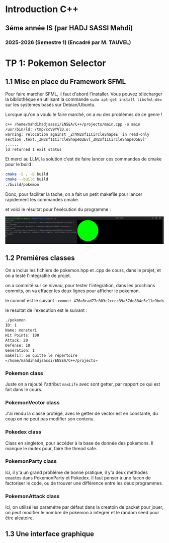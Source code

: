 # Introduction C++
## 3éme année IS (par HADJ SASSI Mahdi)
### 2025-2026 (Semestre 1) (Encadré par M. TAUVEL)

# TP 1: Pokemon Selector

## 1.1 Mise en place du Framework SFML

Pour faire marcher SFML, il faut d'abord l'installer. Vous pouvez télécharger la bibliothèque en utilisant
la commande `sudo apt-get install libsfml-dev` sur les systèmes basés sur Debian/Ubuntu.

Lorsque qu'on a voulu le faire marché, on a eu des problémes de ce genre !
```
c++ /home/mahdihadjsassi/ENSEA/C++/projects/main.cpp -o main /usr/bin/ld: /tmp/ccV9YVlD.o: 
warning: relocation against _ZTVN2sf11CircleShapeE' in read-only section .text._ZN2sf11CircleShapeD2Ev[_ZN2sf11CircleShapeD5Ev]'
......
ld returned 1 exit status
```

Et merci au LLM, la solution c'est de faire lancer ces commandes de cmake pour le build : 

```bash
cmake -S . -B build
cmake --build build
./build/pokemon
```

Donc, pour faciliter la tache, on a fait un petit makefile pour lancer rapidement les commandes cmake. 

et voici le résultat pour l'exécution du programme :

![img.png](documentation/tache1.1.png)

## 1.2 Premiéres classes

On a inclus les fichiers de pokemon.hpp et .cpp de cours, dans le projet, et on a testé l'intégratlié de projet.

on a commité sur ce niveau, pour tester l'integration, dans les prochians commits, on va effacer les deux lignes 
pour afficher le pokemon.

le commit est le suivant : 
```commit 476e8cad77c803c2cccc39a37dc884c5e11e9beb```

le resultat de l'execution est le suivant :
```
./pokemon
ID: 1
Name: monster1
Hit Points: 100
Attack: 20
Defense: 10
Generation: 1
make[1]: on quitte le répertoire «/home/mahdihadjsassi/ENSEA/C++/projects»
```

### Pokemon class

Juste on a rajouté l'attribut `maxLife` avec sont getter, par rapport ce qui est fait dans le cours.

### PokemonVector class

J'ai rendu la classe protégé, avec le getter de vector est en constante, du coup on ne peut pas modifier son contenu.

### Pokedex class
Class en singleton, pour accéder à la base de donnée des pokemons. 
Il manque le mutex pour, faire the thread safe.

### PokemonParty class

Ici, il y'a un grand probléme de bonne pratique, il y'a deux méthodes exactes dans PokemonParty et Pokedex.
Il faut penser à une facon de factoriser le code, ou de trouver une différence entre les deux programmes.

### PokemonAttack class

Ici, on utilisé les paramétre par défaut dans la creatoin de packet pour jouer, on peut modifier le nombre de pokemon à integrer
et le random seed pour être aleatoire.

## 1.3 Une interface graphique
